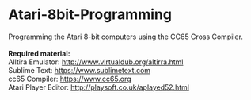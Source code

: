 # Atari-8bit-Programming
Programming the Atari 8-bit computers using the CC65 Cross Compiler.<br>
<br>
<strong>Required material:</strong><br>
Alltira Emulator: http://www.virtualdub.org/altirra.html<br>
Sublime Text: https://www.sublimetext.com<br>
cc65 Compiler: https://www.cc65.org<br>
Atari Player Editor: http://playsoft.co.uk/aplayed52.html
